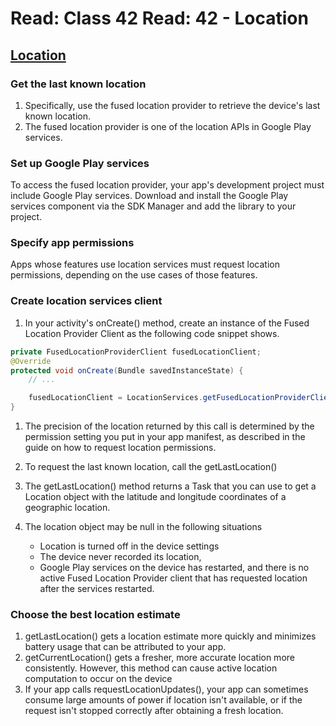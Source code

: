 # Read: Class 42 Read: 42 - Location

## [Location](https://developer.android.com/training/location/retrieve-current)

### Get the last known location

1. Specifically, use the fused location provider to retrieve the device's last known location.
1. The fused location provider is one of the location APIs in Google Play services.

### Set up Google Play services

To access the fused location provider, your app's development project must include Google Play services. Download and install the Google Play services component via the SDK Manager and add the library to your project.

### Specify app permissions

Apps whose features use location services must request location permissions, depending on the use cases of those features.

### Create location services client

1. In your activity's onCreate() method, create an instance of the Fused Location Provider Client as the following code snippet shows.

```java
private FusedLocationProviderClient fusedLocationClient;
@Override
protected void onCreate(Bundle savedInstanceState) {
    // ...

    fusedLocationClient = LocationServices.getFusedLocationProviderClient(this);
}
```

1. The precision of the location returned by this call is determined by the permission setting you put in your app manifest, as described in the guide on how to request location permissions.

1. To request the last known location, call the getLastLocation()

1. The getLastLocation() method returns a Task that you can use to get a Location object with the latitude and longitude coordinates of a geographic location.
1. The location object may be null in the following situations
   - Location is turned off in the device settings
   - The device never recorded its location,
   - Google Play services on the device has restarted, and there is no active Fused Location Provider client that has requested location after the services restarted.

### Choose the best location estimate

1. getLastLocation() gets a location estimate more quickly and minimizes battery usage that can be attributed to your app.
1. getCurrentLocation() gets a fresher, more accurate location more consistently. However, this method can cause active location computation to occur on the device
1. If your app calls requestLocationUpdates(), your app can sometimes consume large amounts of power if location isn't available, or if the request isn't stopped correctly after obtaining a fresh location.

